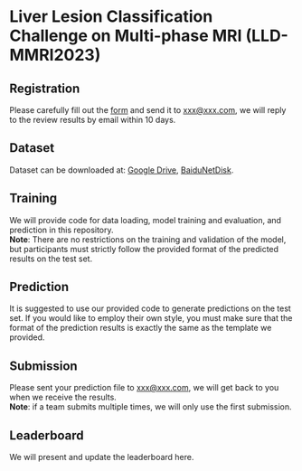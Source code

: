 # Liver Lesion Classification Challenge on Multi-phase MRI (LLD-MMRI2023)
## **Registration**   
Please carefully fill out the [form](example.com) and send it to xxx@xxx.com, we will reply to the review results by email within 10 days.  
## **Dataset**   
Dataset can be downloaded at: [Google Drive](example.com), [BaiduNetDisk](example.com).     
## **Training**      
We will provide code for data loading, model training and evaluation, and prediction in this repository.     
**Note**: There are no restrictions on the training and validation of the model, but participants must strictly follow the provided format of the predicted results on the test set.
## **Prediction**     
It is suggested to use our provided code to generate predictions on the test set. If you would like to employ their own style, you must make sure that the format of the prediction results is exactly the same as the template we provided.   
## **Submission**     
Please sent your prediction file to xxx@xxx.com, we will get back to you when we receive the results.   
**Note**: if a team submits multiple times, we will only use the first submission.
## **Leaderboard**    
We will present and update the leaderboard here.
